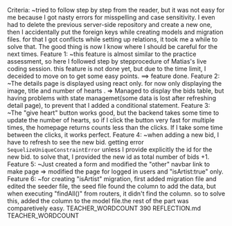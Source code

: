 Criteria: ~tried to follow step by step from the reader, but it was not easy for me because I got nasty errors for misspelling and case sensitivity. I even had to delete the previous server-side repository and create a new one, then I accidentally put the foreign keys while creating models and migration files. for that I got conflicts while setting up relations, it took me a while to solve that. The good thing is now I know where I should be careful for the next times.
Feature 1: ~this feature is almost similar to the practice assessment, so here I followed step by stepprocedure of Matias's live coding session. <The artworks are displayed with their number of bids they have in the database> this feature is not done yet, but due to the time limit, I deceided to move on to get some easy points. ==> feature <The artworks are displayed with their number of bids they have in the database> done.
Feature 2: ~The details page is displayed using react only. for now only displaying the image, title and number of hearts . => Managed to display the bids table, but having problems with state managemet(some data is lost after refreshing detail page), to prevent that I added a conditional statement.
Feature 3: ~The "give heart" button works good, but the backend takes some time to update the number of hearts, so if I click the button very fast for multiple times, the homepage returns counts less than the clicks. If I take some time between the clicks, it works perfect.
Feature 4: ~when adding a new bid, I have to refresh to see the new bid. getting error `SequelizeUniqueConstraintError` unless I provide explicitly the id for the new bid. to solve that, I provided the new id as total number of bids +1.  
Feature 5: ~Just created a form and modified the "other" navbar link to make <start an auction> page => modified the page for logged in users and "isArtist:true" only.
Feature 6: ~for creating "isArtist" migration, first added migration file and edited the seeder file, the seed file found the column to add the data, but when executing "findAll()" from routers, it didn't find the column. so to solve this, added the column to the model file.the rest of the part was comparetively easy.
TEACHER_WORDCOUNT
     390 REFLECTION.md
TEACHER_WORDCOUNT
